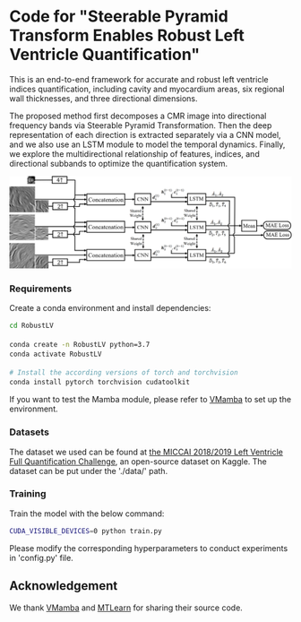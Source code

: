 # Code for "Steerable Pyramid Transform Enables Robust Left Ventricle Quantification"

This is an end-to-end framework for accurate and robust left ventricle indices quantification, including cavity and myocardium areas, six regional wall thicknesses, and three directional dimensions. 

The proposed method first decomposes a CMR image into directional frequency bands via Steerable Pyramid Transformation. Then the deep representation of each direction is extracted separately via a CNN model, and we also use an LSTM module to model the temporal dynamics. Finally, we explore the multidirectional relationship of features, indices, and directional subbands to optimize the quantification system. 

<img src="https://github.com/yangyangyang127/LVquant/blob/master/wholeframework.png" width="950" >

### Requirements
Create a conda environment and install dependencies:
```bash
cd RobustLV

conda create -n RobustLV python=3.7
conda activate RobustLV

# Install the according versions of torch and torchvision
conda install pytorch torchvision cudatoolkit
```
If you want to test the Mamba module, please refer to [VMamba](https://github.com/MzeroMiko/VMamba/tree/main) to set up the environment.


### Datasets

The dataset we used can be found at [the MICCAI 2018/2019 Left Ventricle Full Quantification Challenge](https://lvquan19.github.io/), an open-source dataset on Kaggle. The dataset can be put under the './data/' path.


### Training
Train the model with the below command:

```bash
CUDA_VISIBLE_DEVICES=0 python train.py
```

Please modify the corresponding hyperparameters to conduct experiments in 'config.py' file. 



## Acknowledgement
We thank [VMamba](https://github.com/MzeroMiko/VMamba/tree/main) and [MTLearn](https://github.com/thuml/MTlearn) for sharing their source code.





